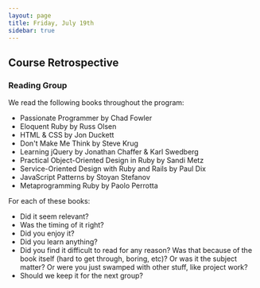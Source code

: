 ```yaml
---
layout: page
title: Friday, July 19th
sidebar: true
---
```


## Course Retrospective

### Reading Group

We read the following books throughout the program:

* Passionate Programmer by Chad Fowler
* Eloquent Ruby by Russ Olsen
* HTML & CSS by Jon Duckett
* Don't Make Me Think by Steve Krug
* Learning jQuery by Jonathan Chaffer & Karl Swedberg
* Practical Object-Oriented Design in Ruby by Sandi Metz
* Service-Oriented Design with Ruby and Rails by Paul Dix
* JavaScript Patterns by Stoyan Stefanov
* Metaprogramming Ruby by Paolo Perrotta

For each of these books:

* Did it seem relevant?
* Was the timing of it right?
* Did you enjoy it?
* Did you learn anything?
* Did you find it difficult to read for any reason? Was that because of the book itself (hard to get through, boring, etc)? Or was it the subject matter? Or were you just swamped with other stuff, like project work?
* Should we keep it for the next group?

